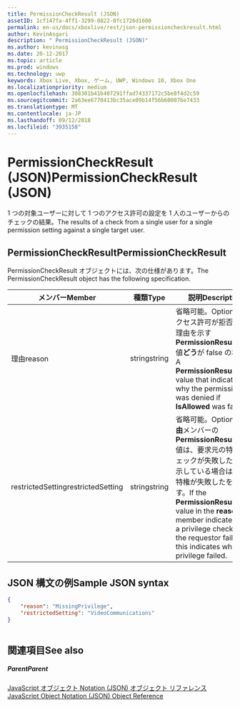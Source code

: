 ```yaml
---
title: PermissionCheckResult (JSON)
assetID: 1cf147fa-4ff1-3299-0822-0fc1726d1600
permalink: en-us/docs/xboxlive/rest/json-permissioncheckresult.html
author: KevinAsgari
description: " PermissionCheckResult (JSON)"
ms.author: kevinasg
ms.date: 20-12-2017
ms.topic: article
ms.prod: windows
ms.technology: uwp
keywords: Xbox Live, Xbox, ゲーム, UWP, Windows 10, Xbox One
ms.localizationpriority: medium
ms.openlocfilehash: 308301b41b407291ffad74337172c5be8f4d2c59
ms.sourcegitcommit: 2a63ee6770413bc35ace09b14f56b60007be7433
ms.translationtype: MT
ms.contentlocale: ja-JP
ms.lasthandoff: 09/12/2018
ms.locfileid: "3935158"
---
```

# <a name="permissioncheckresult-json"></a><span data-ttu-id="171ef-104">PermissionCheckResult (JSON)</span><span class="sxs-lookup"><span data-stu-id="171ef-104">PermissionCheckResult (JSON)</span></span>
<span data-ttu-id="171ef-105">1 つの対象ユーザーに対して 1 つのアクセス許可の設定を 1 人のユーザーからのチェックの結果。</span><span class="sxs-lookup"><span data-stu-id="171ef-105">The results of a check from a single user for a single permission setting against a single target user.</span></span> 
<a id="ID4EP"></a>

 
## <a name="permissioncheckresult"></a><span data-ttu-id="171ef-106">PermissionCheckResult</span><span class="sxs-lookup"><span data-stu-id="171ef-106">PermissionCheckResult</span></span>
 
<span data-ttu-id="171ef-107">PermissionCheckResult オブジェクトには、次の仕様があります。</span><span class="sxs-lookup"><span data-stu-id="171ef-107">The PermissionCheckResult object has the following specification.</span></span>
 
| <span data-ttu-id="171ef-108">メンバー</span><span class="sxs-lookup"><span data-stu-id="171ef-108">Member</span></span>| <span data-ttu-id="171ef-109">種類</span><span class="sxs-lookup"><span data-stu-id="171ef-109">Type</span></span>| <span data-ttu-id="171ef-110">説明</span><span class="sxs-lookup"><span data-stu-id="171ef-110">Description</span></span>| 
| --- | --- | --- | 
| <span data-ttu-id="171ef-111">理由</span><span class="sxs-lookup"><span data-stu-id="171ef-111">reason</span></span>| <span data-ttu-id="171ef-112">string</span><span class="sxs-lookup"><span data-stu-id="171ef-112">string</span></span>| <span data-ttu-id="171ef-113">省略可能。</span><span class="sxs-lookup"><span data-stu-id="171ef-113">Optional.</span></span> <span data-ttu-id="171ef-114">アクセス許可が拒否された理由を示す<b>PermissionResultCode</b>値<b>どう</b>が false の場合。</span><span class="sxs-lookup"><span data-stu-id="171ef-114">A <b>PermissionResultCode</b> value that indicates why the permission was denied if <b>IsAllowed</b> was false.</span></span>| 
| <span data-ttu-id="171ef-115">restrictedSetting</span><span class="sxs-lookup"><span data-stu-id="171ef-115">restrictedSetting</span></span>| <span data-ttu-id="171ef-116">string</span><span class="sxs-lookup"><span data-stu-id="171ef-116">string</span></span>| <span data-ttu-id="171ef-117">省略可能。</span><span class="sxs-lookup"><span data-stu-id="171ef-117">Optional.</span></span> <span data-ttu-id="171ef-118"><b>理由</b>メンバーの<b>PermissionResultCode</b>値は、要求元の特権のチェックが失敗したことを示している場合は、どの特権が失敗したを示します。</span><span class="sxs-lookup"><span data-stu-id="171ef-118">If the <b>PermissionResultCode</b> value in the <b>reason</b> member indicates that a privilege check for the requestor failed, this indicates which privilege failed.</span></span>| 
  
<a id="ID4E6B"></a>

 
## <a name="sample-json-syntax"></a><span data-ttu-id="171ef-119">JSON 構文の例</span><span class="sxs-lookup"><span data-stu-id="171ef-119">Sample JSON syntax</span></span>
 

```json
{
    "reason": "MissingPrivilege",
    "restrictedSetting": "VideoCommunications"
}
    
```

  
<a id="ID4EIC"></a>

 
## <a name="see-also"></a><span data-ttu-id="171ef-120">関連項目</span><span class="sxs-lookup"><span data-stu-id="171ef-120">See also</span></span>
 
<a id="ID4EKC"></a>

 
##### <a name="parent"></a><span data-ttu-id="171ef-121">Parent</span><span class="sxs-lookup"><span data-stu-id="171ef-121">Parent</span></span> 

[<span data-ttu-id="171ef-122">JavaScript オブジェクト Notation (JSON) オブジェクト リファレンス</span><span class="sxs-lookup"><span data-stu-id="171ef-122">JavaScript Object Notation (JSON) Object Reference</span></span>](atoc-xboxlivews-reference-json.md)

   